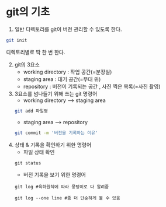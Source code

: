 # git의 기초

1. 일반 디렉토리를 git이 버전 관리할 수 있도록 한다.
```bash
git init
```
디렉토리별로 딱 한 번 한다.

2. git의 3요소
    - working directory : 작업 공간(=분장실)
    - staging area : 대기 공간(=무대 위)
    - repository : 버전이 기록되는 공간 , 사진 찍은 목록(=사진 촬영)
3. 3요소를 넘나들기 위해 쓰는 git 명령어
    - working directory --> staging area
    ```bash
    git add 파일명
    ```
    - staging area --> repository
    ```bash
    git commit -m '버전을 기록하는 이유'
    ```
4. 상태 & 기록을 확인하기 위한 명령어
    - 파일 상태 확인
    ```
    git status
    ```
    - 버전 기록을 보기 위한 명령어
    ```
    git log #육하원칙에 따라 뭉텅이로 다 알려줌
    ``` 
    ```
    git log --one line #좀 더 단순하게 볼 수 있음 
    ```